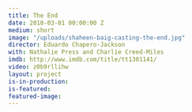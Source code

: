 ```yaml
---
title: The End
date: 2010-03-01 00:00:00 Z
medium: short
image: "/uploads/shaheen-baig-casting-the-end.jpg"
director: Eduardo Chapero-Jackson
with: Nathalie Press and Charlie Creed-Miles
imdb: http://www.imdb.com/title/tt1301141/
video: z0b9rllihw
layout: project
is-in-production: 
is-featured: 
featured-image: 
---
```


